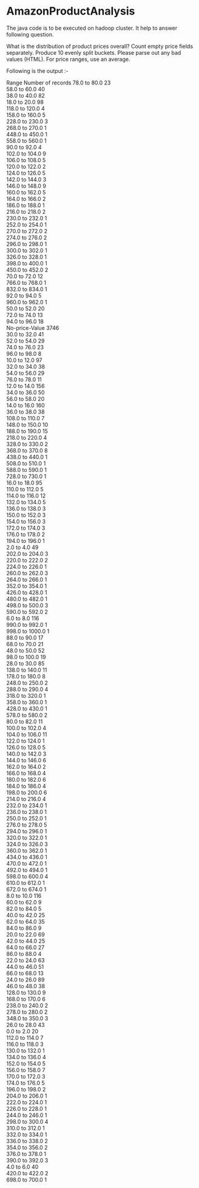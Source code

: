 # AmazonProductAnalysis

The java code is to be executed on hadoop cluster. It help to answer following question.

What is the distribution of product prices overall?  Count empty price fields separately. 
Produce 10 evenly split buckets.  Please parse out any bad values (HTML).  For price ranges, use an average.

Following is the output :-

Range	Number of records
78.0 to 80.0     23
</br>
58.0 to 60.0     40
</br>
38.0 to 40.0     82
</br>
18.0 to 20.0     98
</br>
118.0 to 120.0   4
</br>
158.0 to 160.0   5
</br>
228.0 to 230.0   3
</br>
268.0 to 270.0   1
</br>
448.0 to 450.0   1
</br>
558.0 to 560.0   1
</br>
90.0 to 92.0     4
</br>
102.0 to 104.0   9
</br>
106.0 to 108.0   5
</br>
120.0 to 122.0   2
</br>
124.0 to 126.0   5
</br>
142.0 to 144.0   3
</br>
146.0 to 148.0   9
</br>
160.0 to 162.0   5
</br>
164.0 to 166.0   2
</br>
186.0 to 188.0   1
</br>
216.0 to 218.0   2
</br>
230.0 to 232.0   1
</br>
252.0 to 254.0   1
</br>
270.0 to 272.0   2
</br>
274.0 to 276.0   2
</br>
296.0 to 298.0   1
</br>
300.0 to 302.0   1
</br>
326.0 to 328.0   1
</br>
398.0 to 400.0   1
</br>
450.0 to 452.0   2
</br>
70.0 to 72.0     12
</br>
766.0 to 768.0   1
</br>
832.0 to 834.0   1
</br>
92.0 to 94.0     5
</br>
960.0 to 962.0   1
</br>
50.0 to 52.0     20
</br>
72.0 to 74.0     13
</br>
94.0 to 96.0     18
</br>
No-price-Value   3746
</br>
30.0 to 32.0     41
</br>
52.0 to 54.0     29
</br>
74.0 to 76.0     23
</br>
96.0 to 98.0     8
</br>
10.0 to 12.0     97
</br>
32.0 to 34.0     38
</br>
54.0 to 56.0     29
</br>
76.0 to 78.0     11
</br>
12.0 to 14.0     156
</br>
34.0 to 36.0     50
</br>
56.0 to 58.0     20
</br>
14.0 to 16.0     160
</br>
36.0 to 38.0     38
</br>
108.0 to 110.0   7
</br>
148.0 to 150.0   10
</br>
188.0 to 190.0   15
</br>
218.0 to 220.0   4
</br>
328.0 to 330.0   2
</br>
368.0 to 370.0   8
</br>
438.0 to 440.0   1
</br>
508.0 to 510.0   1
</br>
588.0 to 590.0   1
</br>
728.0 to 730.0   1
</br>
16.0 to 18.0     95
</br>
110.0 to 112.0   5
</br>
114.0 to 116.0   12
</br>
132.0 to 134.0   5
</br>
136.0 to 138.0   3
</br>
150.0 to 152.0   3
</br>
154.0 to 156.0   3
</br>
172.0 to 174.0   3
</br>
176.0 to 178.0   2
</br>
194.0 to 196.0   1
</br>
2.0 to 4.0       49
</br>
202.0 to 204.0   3
</br>
220.0 to 222.0   2
</br>
224.0 to 226.0   1
</br>
260.0 to 262.0   3
</br>
264.0 to 266.0   1
</br>
352.0 to 354.0   1
</br>
426.0 to 428.0   1
</br>
480.0 to 482.0   1
</br>
498.0 to 500.0   3
</br>
590.0 to 592.0   2
</br>
6.0 to 8.0       116
</br>
990.0 to 992.0   1
</br>
998.0 to 1000.0  1
</br>
88.0 to 90.0     17
</br>
68.0 to 70.0     21
</br>
48.0 to 50.0     52
</br>
98.0 to 100.0    19
</br>
28.0 to 30.0     85
</br>
138.0 to 140.0   11
</br>
178.0 to 180.0   8
</br>
248.0 to 250.0   2
</br>
288.0 to 290.0   4
</br>
318.0 to 320.0   1
</br>
358.0 to 360.0   1
</br>
428.0 to 430.0   1
</br>
578.0 to 580.0   2
</br>
80.0 to 82.0     11
</br>
100.0 to 102.0   4
</br>
104.0 to 106.0   11
</br>
122.0 to 124.0   1
</br>
126.0 to 128.0   5
</br>
140.0 to 142.0   3
</br>
144.0 to 146.0   6
</br>
162.0 to 164.0   2
</br>
166.0 to 168.0   4
</br>
180.0 to 182.0   6
</br>
184.0 to 186.0   4
</br>
198.0 to 200.0   6
</br>
214.0 to 216.0   4
</br>
232.0 to 234.0   1
</br>
236.0 to 238.0   1
</br>
250.0 to 252.0   1
</br>
276.0 to 278.0   5
</br>
294.0 to 296.0   1
</br>
320.0 to 322.0   1
</br>
324.0 to 326.0   3
</br>
360.0 to 362.0   1
</br>
434.0 to 436.0   1
</br>
470.0 to 472.0   1
</br>
492.0 to 494.0   1
</br>
598.0 to 600.0   4
</br>
610.0 to 612.0   1
</br>
672.0 to 674.0   1
</br>
8.0 to 10.0      116
</br>
60.0 to 62.0     9
</br>
82.0 to 84.0     5
</br>
40.0 to 42.0     25
</br>
62.0 to 64.0     35
</br>
84.0 to 86.0     9
</br>
20.0 to 22.0     69
</br>
42.0 to 44.0     25
</br>
64.0 to 66.0     27
</br>
86.0 to 88.0     4
</br>
22.0 to 24.0     63
</br>
44.0 to 46.0     51
</br>
66.0 to 68.0     13
</br>
24.0 to 26.0     89
</br>
46.0 to 48.0     38
</br>
128.0 to 130.0   9
</br>
168.0 to 170.0   6
</br>
238.0 to 240.0   2
</br>
278.0 to 280.0   2
</br>
348.0 to 350.0   3
</br>
26.0 to 28.0     43
</br>
0.0 to 2.0       20
</br>
112.0 to 114.0   7
</br>
116.0 to 118.0   3
</br>
130.0 to 132.0   1
</br>
134.0 to 136.0   4
</br>
152.0 to 154.0   5
</br>
156.0 to 158.0   7
</br>
170.0 to 172.0   3
</br>
174.0 to 176.0   5
</br>
196.0 to 198.0   2
</br>
204.0 to 206.0   1
</br>
222.0 to 224.0   1
</br>
226.0 to 228.0   1
</br>
244.0 to 246.0   1
</br>
298.0 to 300.0   4
</br>
310.0 to 312.0   1
</br>
332.0 to 334.0   1
</br>
336.0 to 338.0   2
</br>
354.0 to 356.0   2
</br>
376.0 to 378.0   1
</br>
390.0 to 392.0   3
</br>
4.0 to 6.0       40
</br>
420.0 to 422.0   2
</br>
698.0 to 700.0   1
</br>
